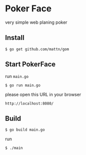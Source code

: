 # Poker Face

very simple web planing poker

## Install

```
$ go get github.com/mattn/gom
```

## Start PokerFace


run `main.go`

```
$ go run main.go
```

please open this URL in your browser

```
http://localhost:8080/
```

## Build

```
$ go build main.go
```

run

```
$ ./main
```
